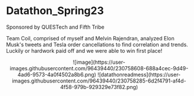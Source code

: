 # Datathon_Spring23
Sponsored by QUESTech and Fifth Tribe

Team Coil, comprised of myself and Melvin Rajendran, analyzed Elon Musk's tweets and Tesla order cancellations to find correlation and trends. 
Luckily or hardwork paid off and we were able to win first place!

<p align="center">
![image](https://user-images.githubusercontent.com/96439440/230758608-688a4cec-9d49-4ad6-9573-4a0f4502a8b6.png) ![datathonreadmess](https://user-images.githubusercontent.com/96439440/230758285-6d2f4791-af4d-4f58-979b-929329e73f82.png)
</p>
